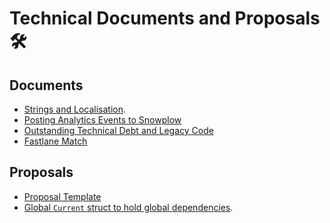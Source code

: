 Technical Documents and Proposals 🛠
====================================

## Documents

* [Strings and Localisation](./Lokalise.md).
* [Posting Analytics Events to Snowplow](./SnowplowHowTo.md)
* [Outstanding Technical Debt and Legacy Code](./TechnicalDebt.md)
* [Fastlane Match](./FastlaneMatch.md)

## Proposals


* [Proposal Template](./Proposals/Template.md)
* [Global `Current` struct to hold global dependencies](./Proposals/ControlTheWorld.md).
